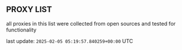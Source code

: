 ## PROXY LIST

all proxies in this list were collected from open sources and tested for functionality

last update: `2025-02-05 05:19:57.840259+00:00` UTC